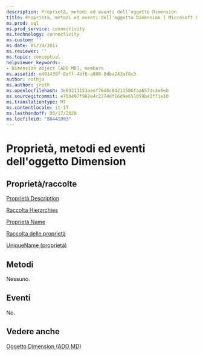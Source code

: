 ```yaml
---
description: Proprietà, metodi ed eventi dell'oggetto Dimension
title: Proprietà, metodi ed eventi dell'oggetto Dimension | Microsoft Docs
ms.prod: sql
ms.prod_service: connectivity
ms.technology: connectivity
ms.custom: ''
ms.date: 01/19/2017
ms.reviewer: ''
ms.topic: conceptual
helpviewer_keywords:
- Dimension object [ADO MD], members
ms.assetid: e491439f-8eff-4bf6-a808-8dba243af8c3
author: rothja
ms.author: jroth
ms.openlocfilehash: 3e09213153aeef76d8c64213506faa657dc4e0eb
ms.sourcegitcommit: e700497f962e4c2274df16d9e651059b42ff1a10
ms.translationtype: MT
ms.contentlocale: it-IT
ms.lasthandoff: 08/17/2020
ms.locfileid: "88441093"
---
```

# <a name="dimension-object-properties-methods-and-events"></a>Proprietà, metodi ed eventi dell'oggetto Dimension
## <a name="propertiescollections"></a>Proprietà/raccolte  
 [Proprietà Description](../../../ado/reference/ado-md-api/description-property-ado-md.md)  
  
 [Raccolta Hierarchies](../../../ado/reference/ado-md-api/hierarchies-collection-ado-md.md)  
  
 [Proprietà Name](../../../ado/reference/ado-md-api/name-property-ado-md.md)  
  
 [Raccolta delle proprietà](../../../ado/reference/ado-api/properties-collection-ado.md)  
  
 [UniqueName (proprietà)](../../../ado/reference/ado-md-api/uniquename-property-ado-md.md)  
  
## <a name="methods"></a>Metodi  
 Nessuno.  
  
## <a name="events"></a>Eventi  
 No.  
  
## <a name="see-also"></a>Vedere anche  
 [Oggetto Dimension (ADO MD)](../../../ado/reference/ado-md-api/dimension-object-ado-md.md)
